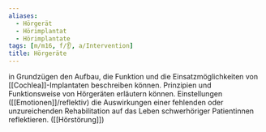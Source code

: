 ```yaml
---
aliases:
  - Hörgerät
  - Hörimplantat
  - Hörimplantate
tags: [m/m16, f/👂, a/Intervention]
title: Hörgeräte
---
```

in Grundzügen den Aufbau, die Funktion und die Einsatzmöglichkeiten von [[Cochlea]]-Implantaten beschreiben können.
Prinzipien und Funktionsweise von Hörgeräten erläutern können.
Einstellungen ([[Emotionen]]/reflektiv)
die Auswirkungen einer fehlenden oder unzureichenden Rehabilitation auf das Leben schwerhöriger Patientinnen reflektieren. ([[Hörstörung]])

